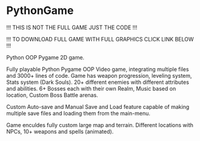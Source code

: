 # PythonGame

!!! THIS IS NOT THE FULL GAME JUST THE CODE !!!

!!! TO DOWNLOAD FULL GAME WITH FULL GRAPHICS CLICK LINK BELOW !!!



Python OOP Pygame 2D game.

Fully playable Python Pygame OOP Video game, integrating multiple files and 3000+ lines of code. Game has weapon progression, leveling system, Stats system (Dark Souls). 20+ different enemies with different attributes and abilities. 6+ Bosses each with their own Realm, Music based on location, Custom Boss Battle arenas.

Custom Auto-save and Manual Save and Load feature capable of making multiple save files and loading them from the main-menu.

Game enculdes fully custom large map and terrain. Different locations with NPCs, 10+ weapons and spells (animated).
